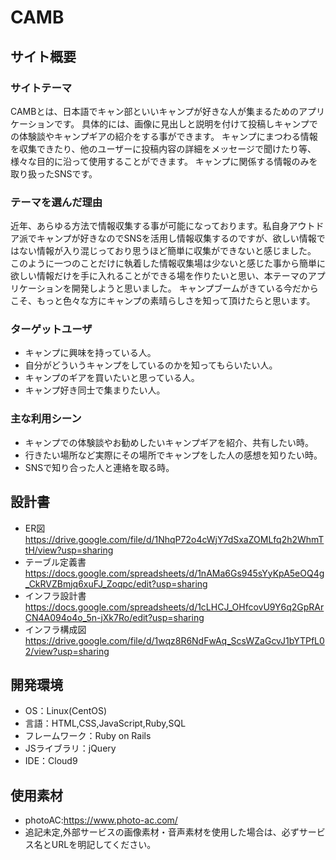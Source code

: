 # CAMB

## サイト概要

### サイトテーマ
CAMBとは、日本語でキャン部といいキャンプが好きな人が集まるためのアプリケーションです。
具体的には、画像に見出しと説明を付けて投稿しキャンプでの体験談やキャンプギアの紹介をする事ができます。
キャンプにまつわる情報を収集できたり、他のユーザーに投稿内容の詳細をメッセージで聞けたり等、様々な目的に沿って使用することができます。
キャンプに関係する情報のみを取り扱ったSNSです。

### テーマを選んだ理由
近年、あらゆる方法で情報収集する事が可能になっております。私自身アウトドア派でキャンプが好きなのでSNSを活用し情報収集するのですが、欲しい情報ではない情報が入り混じっており思うほど簡単に収集ができないと感じました。
このように一つのことだけに執着した情報収集場は少ないと感じた事から簡単に欲しい情報だけを手に入れることができる場を作りたいと思い、本テーマのアプリケーションを開発しようと思いました。
キャンプブームがきている今だからこそ、もっと色々な方にキャンプの素晴らしさを知って頂けたらと思います。

### ターゲットユーザ
- キャンプに興味を持っている人。
- 自分がどういうキャンプをしているのかを知ってもらいたい人。
- キャンプのギアを買いたいと思っている人。
- キャンプ好き同士で集まりたい人。

### 主な利用シーン
- キャンプでの体験談やお勧めしたいキャンプギアを紹介、共有したい時。
- 行きたい場所など実際にその場所でキャンプをした人の感想を知りたい時。
- SNSで知り合った人と連絡を取る時。

## 設計書
- ER図  
https://drive.google.com/file/d/1NhqP72o4cWjY7dSxaZOMLfq2h2WhmTtH/view?usp=sharing
- テーブル定義書  
https://docs.google.com/spreadsheets/d/1nAMa6Gs945sYyKpA5eOQ4g_CkRVZBmjq6xuFJ_Zoqpc/edit?usp=sharing
- インフラ設計書  
https://docs.google.com/spreadsheets/d/1cLHCJ_OHfcovU9Y6q2GpRArCN4A094o4o_5n-jXk7Ro/edit?usp=sharing
- インフラ構成図  
https://drive.google.com/file/d/1wqz8R6NdFwAq_ScsWZaGcvJ1bYTPfL02/view?usp=sharing

## 開発環境
- OS：Linux(CentOS)
- 言語：HTML,CSS,JavaScript,Ruby,SQL
- フレームワーク：Ruby on Rails
- JSライブラリ：jQuery
- IDE：Cloud9

## 使用素材
- photoAC:https://www.photo-ac.com/
- 追記未定,外部サービスの画像素材・音声素材を使用した場合は、必ずサービス名とURLを明記してください。